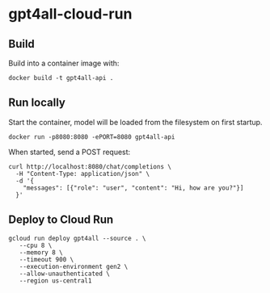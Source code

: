 # gpt4all-cloud-run

## Build

Build into a container image with: 

```
docker build -t gpt4all-api .
```

## Run locally

Start the container, model will be loaded from the filesystem on first startup.

```
docker run -p8080:8080 -ePORT=8080 gpt4all-api
```

When started, send a POST request:

```
curl http://localhost:8080/chat/completions \
  -H "Content-Type: application/json" \
  -d '{
    "messages": [{"role": "user", "content": "Hi, how are you?"}]
  }'
```

## Deploy to Cloud Run

```
gcloud run deploy gpt4all --source . \ 
   --cpu 8 \
   --memory 8 \ 
   --timeout 900 \
   --execution-environment gen2 \
   --allow-unauthenticated \
   --region us-central1
```
